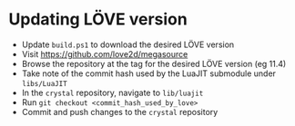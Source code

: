 # Updating LÖVE version

- Update `build.ps1` to download the desired LÖVE version
- Visit https://github.com/love2d/megasource
- Browse the repository at the tag for the desired LÖVE version (eg 11.4)
- Take note of the commit hash used by the LuaJIT submodule under `libs/LuaJIT`
- In the `crystal` repository, navigate to `lib/luajit`
- Run `git checkout <commit_hash_used_by_love>`
- Commit and push changes to the `crystal` repository
